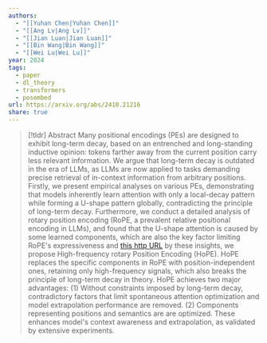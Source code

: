 ```yaml
---
authors:
  - "[[Yuhan Chen|Yuhan Chen]]"
  - "[[Ang Lv|Ang Lv]]"
  - "[[Jian Luan|Jian Luan]]"
  - "[[Bin Wang|Bin Wang]]"
  - "[[Wei Lu|Wei Lu]]"
year: 2024
tags:
  - paper
  - dl_theory
  - transformers
  - posembed
url: https://arxiv.org/abs/2410.21216
share: true
---
```

> [!tldr] Abstract
> Many positional encodings (PEs) are designed to exhibit long-term decay, based on an entrenched and long-standing inductive opinion: tokens farther away from the current position carry less relevant information. We argue that long-term decay is outdated in the era of LLMs, as LLMs are now applied to tasks demanding precise retrieval of in-context information from arbitrary positions. Firstly, we present empirical analyses on various PEs, demonstrating that models inherently learn attention with only a local-decay pattern while forming a U-shape pattern globally, contradicting the principle of long-term decay. Furthermore, we conduct a detailed analysis of rotary position encoding (RoPE, a prevalent relative positional encoding in LLMs), and found that the U-shape attention is caused by some learned components, which are also the key factor limiting RoPE's expressiveness and [this http URL](http://extrapolation.inspired/) by these insights, we propose High-frequency rotary Position Encoding (HoPE). HoPE replaces the specific components in RoPE with position-independent ones, retaining only high-frequency signals, which also breaks the principle of long-term decay in theory. HoPE achieves two major advantages: (1) Without constraints imposed by long-term decay, contradictory factors that limit spontaneous attention optimization and model extrapolation performance are removed. (2) Components representing positions and semantics are are optimized. These enhances model's context awareness and extrapolation, as validated by extensive experiments.

